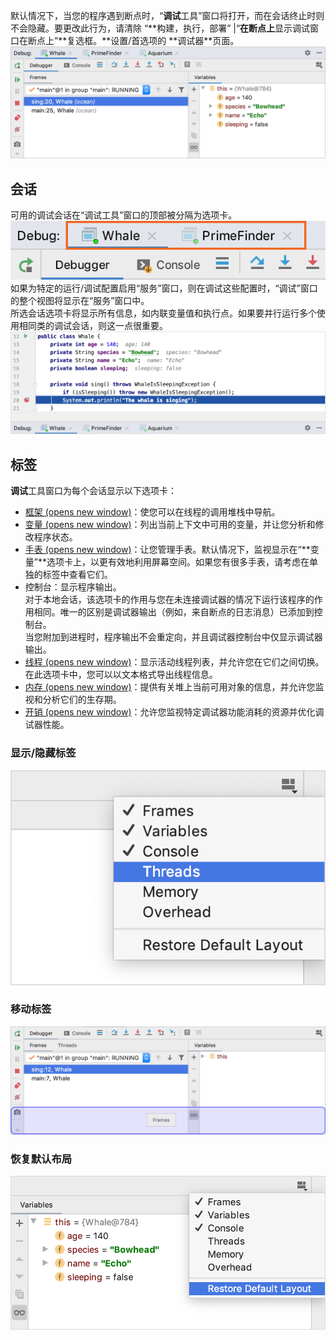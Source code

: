 默认情况下，当您的程序遇到断点时，“**调试**工具”窗口将打开，而在会话终止时则不会隐藏。要更改此行为，请清除 “**构建，执行，部署” |“**在断点上**显示调试窗口在断点上”**复选框。**设置/首选项的 **调试器\*\*页面。<br />![](/images/window-debugger-idea/02d76adef142ba414663f04f4e29c241.png)

##

## 会话

可用的调试会话在“调试工具”窗口的顶部被分隔为选项卡。<br />![](/images/window-debugger-idea/94e271fec9ec4c62de32f134e741df23.png)<br />如果为特定的运行/调试配置启用“服务”窗口，则在调试这些配置时，“调试”窗口的整个视图将显示在“服务”窗口中。<br />所选会话选项卡将显示所有信息，如内联变量值和执行点。如果要并行运行多个使用相同类的调试会话，则这一点很重要。<br />![](/images/window-debugger-idea/ac0bcc43bacffdbcd3fb8e9b1dd1bbca.png)

## 标签

**调试**工具窗口为每个会话显示以下选项卡：

- [框架 (opens new window)](https://www.jetbrains.com/help/idea/examining-suspended-program.html#examine-frames)：使您可以在线程的调用堆栈中导航。<br />
- [变量 (opens new window)](https://www.jetbrains.com/help/idea/examining-suspended-program.html#variables)：列出当前上下文中可用的变量，并让您分析和修改程序状态。<br />
- [手表 (opens new window)](https://www.jetbrains.com/help/idea/examining-suspended-program.html#watches)：让您管理手表。默认情况下，监视显示在“**变量”**选项卡上，以更有效地利用屏幕空间。如果您有很多手表，请考虑在单独的标签中查看它们。<br />
- 控制台：显示程序输出。<br />对于本地会话，该选项卡的作用与您在未连接调试器的情况下运行该程序的作用相同。唯一的区别是调试器输出（例如，来自断点的日志消息）已添加到控制台。<br />当您附加到进程时，程序输出不会重定向，并且调试器控制台中仅显示调试器输出。<br />
- [线程 (opens new window)](https://www.jetbrains.com/help/idea/examining-suspended-program.html#examine-frames)：显示活动线程列表，并允许您在它们之间切换。在此选项卡中，您可以以文本格式导出线程信息。<br />
- [内存 (opens new window)](https://www.jetbrains.com/help/idea/analyze-objects-in-the-jvm-heap.html)：提供有关堆上当前可用对象的信息，并允许您监视和分析它们的生存期。<br />
- [开销 (opens new window)](https://www.jetbrains.com/help/idea/monitor-debugger-overhead.html)：允许您监视特定调试器功能消耗的资源并优化调试器性能。<br />

###

### 显示/隐藏标签

![](/images/window-debugger-idea/31dbfb9ac294d5994d23e7db9dcd11e2.png)

### 移动标签

![](/images/window-debugger-idea/79d83dd0ae28f17717a49ce66c61ff13.png)

### 恢复默认布局

![](/images/window-debugger-idea/2a0bb9f2a99b7de17147d4d816f74228.png)
